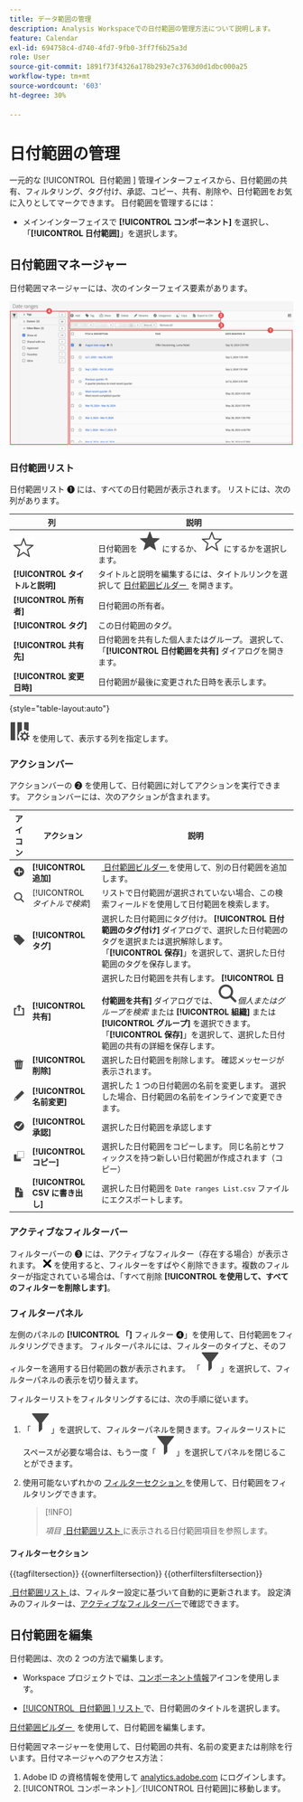 ```yaml
---
title: データ範囲の管理
description: Analysis Workspaceでの日付範囲の管理方法について説明します。
feature: Calendar
exl-id: 694758c4-d740-4fd7-9fb0-3ff7f6b25a3d
role: User
source-git-commit: 1891f73f4326a178b293e7c3763d0d1dbc000a25
workflow-type: tm+mt
source-wordcount: '603'
ht-degree: 30%

---
```


# 日付範囲の管理


一元的な [!UICONTROL &#x200B; 日付範囲 &#x200B;] 管理インターフェイスから、日付範囲の共有、フィルタリング、タグ付け、承認、コピー、共有、削除や、日付範囲をお気に入りとしてマークできます。 日付範囲を管理するには：

* メインインターフェイスで **[!UICONTROL コンポーネント]** を選択し、「**[!UICONTROL 日付範囲]**」を選択します。


## 日付範囲マネージャー

日付範囲マネージャーには、次のインターフェイス要素があります。

![&#x200B; 日付範囲インターフェイス &#x200B;](assets/date-ranges-manager.png)

### 日付範囲リスト

日付範囲リスト ➊ には、すべての日付範囲が表示されます。 リストには、次の列があります。

| 列 | 説明 |
| --- | --- | 
| ![StarOutline](/help/assets/icons/StarOutline.svg) | 日付範囲を ![&#x200B; 星 &#x200B;](/help/assets/icons/Star.svg) にするか、![&#x200B; 星アウトライン &#x200B;](/help/assets/icons/StarOutline.svg) にするかを選択します。 |
| **[!UICONTROL タイトルと説明]** | タイトルと説明を編集するには、タイトルリンクを選択して [&#x200B; 日付範囲ビルダー &#x200B;](/help/components/date-ranges/create.md#date-range-builder) を開きます。 |
| **[!UICONTROL 所有者]** | 日付範囲の所有者。 |
| **[!UICONTROL タグ]** | この日付範囲のタグ。 |
| **[!UICONTROL 共有先]** | 日付範囲を共有した個人またはグループ。 選択して、「**[!UICONTROL 日付範囲を共有]** ダイアログを開きます。 |
| **[!UICONTROL 変更日時]** | 日付範囲が最後に変更された日時を表示します。 |

{style="table-layout:auto"}

![ColumnSetting](/help/assets/icons/ColumnSetting.svg) を使用して、表示する列を指定します。

### アクションバー

アクションバーの ➋ を使用して、日付範囲に対してアクションを実行できます。 アクションバーには、次のアクションが含まれます。

| アイコン | アクション | 説明 |
|:---:|---|---|
| ![AddCircle](/help/assets/icons/AddCircle.svg) | **[!UICONTROL 追加]** | [&#x200B; 日付範囲ビルダー &#x200B;](create.md#date-range-builder) を使用して、別の日付範囲を追加します。 |
| ![検索](/help/assets/icons/Search.svg) | [!UICONTROL *タイトルで検索*] | リストで日付範囲が選択されていない場合、この検索フィールドを使用して日付範囲を検索します。 |
| ![ラベル](/help/assets/icons/Label.svg) | **[!UICONTROL タグ]** | 選択した日付範囲にタグ付け。 **[!UICONTROL 日付範囲のタグ付け]** ダイアログで、選択した日付範囲のタグを選択または選択解除します。 「**[!UICONTROL 保存]**」を選択して、選択した日付範囲のタグを保存します。 |
| ![共有](/help/assets/icons/ShareAlt.svg) | **[!UICONTROL 共有]** | 選択した日付範囲を共有します。 **[!UICONTROL 日付範囲を共有]** ダイアログでは、![&#x200B; 検索 &#x200B;](/help/assets/icons/Search.svg)*個人またはグループを検索* または **[!UICONTROL 組織]** または **[!UICONTROL グループ]** を選択できます。 「**[!UICONTROL 保存]**」を選択して、選択した日付範囲の共有の詳細を保存します。 |
| ![削除](/help/assets/icons/Delete.svg) | **[!UICONTROL 削除]** | 選択した日付範囲を削除します。 確認メッセージが表示されます。 |
| ![編集](/help/assets/icons/Edit.svg) | **[!UICONTROL 名前変更]** | 選択した 1 つの日付範囲の名前を変更します。 選択した場合、日付範囲の名前をインラインで変更できます。 |
| ![CheckmarkCircle](/help/assets/icons/CheckmarkCircle.svg) | **[!UICONTROL 承認]** | 選択した日付範囲を承認します |
| ![コピー](/help/assets/icons/Copy.svg) | **[!UICONTROL コピー]** | 選択した日付範囲をコピーします。 同じ名前とサフィックスを持つ新しい日付範囲が作成されます（コピー） |
| ![FileCSV](/help/assets/icons/FileCSV.svg) | **[!UICONTROL CSV に書き出し]** | 選択した日付範囲を `Date ranges List.csv` ファイルにエクスポートします。 |

### アクティブなフィルターバー

フィルターバーの ➌ には、アクティブなフィルター（存在する場合）が表示されます。 ![CrossSize75](/help/assets/icons/CrossSize75.svg) を使用すると、フィルターをすばやく削除できます。複数のフィルターが指定されている場合は、「すべて削除 **[!UICONTROL を使用して、すべてのフィルターを削除します]**。

### フィルターパネル

左側のパネルの **[!UICONTROL 「]** フィルター ➍」を使用して、日付範囲をフィルタリングできます。 フィルターパネルには、フィルターのタイプと、そのフィルターを適用する日付範囲の数が表示されます。 「![フィルター](/help/assets/icons/Filter.svg)」を選択して、フィルターパネルの表示を切り替えます。

フィルターリストをフィルタリングするには、次の手順に従います。

1. 「![フィルター](/help/assets/icons/Filter.svg)」を選択して、フィルターパネルを開きます。フィルターリストにスペースが必要な場合は、もう一度「![フィルター](/help/assets/icons/Filter.svg)」を選択してパネルを閉じることができます。
1. 使用可能ないずれかの [&#x200B; フィルターセクション &#x200B;](#filter-sections) を使用して、日付範囲をフィルタリングできます。

   >[!INFO]
   >
   >*項目* [&#x200B; 日付範囲リスト &#x200B;](#date-ranges-list) に表示される日付範囲項目を参照します。
   > 

#### フィルターセクション

{{tagfiltersection}}
{{ownerfiltersection}}
{{otherfiltersfiltersection}}


[&#x200B; 日付範囲リスト &#x200B;](#date-ranges-list) は、フィルター設定に基づいて自動的に更新されます。 設定済みのフィルターは、[アクティブなフィルターバー](#active-filter-bar)で確認できます。


## 日付範囲を編集

日付範囲は、次の 2 つの方法で編集します。

* Workspace プロジェクトでは、[コンポーネント情報](/help/components/use-components-in-workspace.md#component-info)アイコンを使用します。

* [[!UICONTROL &#x200B; 日付範囲 &#x200B;] リスト &#x200B;](#date-ranges-list) で、日付範囲のタイトルを選択します。

[&#x200B; 日付範囲ビルダー &#x200B;](/help/components/date-ranges/create.md#date-range-builder) を使用して、日付範囲を編集します。




日付範囲マネージャーを使用して、日付範囲の共有、名前の変更または削除を行います。日付マネージャヘのアクセス方法：

1. Adobe ID の資格情報を使用して [analytics.adobe.com](https://analytics.adobe.com) にログインします。
1. [!UICONTROL コンポーネント]／[!UICONTROL 日付範囲]に移動します。


<!--

## Interface

![Date Ranges with Example range highlighted.](../assets/date-range-ui.png)

The date range manager includes the following options:

* **Add**: Create a new date range. See [create a date range](create.md) for more information.
* **Search by title**: Search for a date range by title. Results are filtered based on text entered here.
* **Filter**: Filter date ranges using the left column. You can filter by custom tag, owner, created by you, your favorites, approved, or shared with you. You can also search for desired filters.
* **Favorite**: Click the ![star](../assets/star.png) icon next to a date range to add it to your favorites.
* **Customize columns**: Click the ![columns](../assets/columns.png) icon to show or hide columns in the date range manager.

Click the checkbox next to one or more date ranges for more options.

* **Tag**: Apply a tag to all selected date ranges. Tags help you organize date ranges, and let you filter them using the left column.
* **Share**: Share a date range to other Experience Cloud users. If you are a product administrator, you can also share to the entire organization or groups. Date ranges that are shared to other users in your organization include a ![shared](../assets/shared.png) icon next to the title.
* **Delete**: Permanently delete the selected date range(s).
* **Rename**: If a single date range is selected, you can change its title.
* **Approve**: If you are a product admin, you can add a stamp of approval to a date range. Approved date ranges inform users in your organization that they are 'official', differentiating them from date ranges created by other users in your organization. Approved date ranges include a ![approved](../assets/approved.png) icon next to the title.
* **Unapprove**: If you are a product admin and select a date range that is already approved, you can unapprove it.
* **Copy**: Create a copy of the selected date range(s). Copying date ranges appends `(Copy)` to the end of the title of the newly copied date range(s).
* **Export to CSV**: Exports all selected date ranges into a CSV file. Columns in the resulting CSV file include all visible columns in the date range manager.
-->